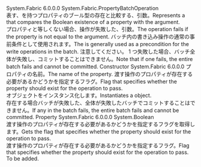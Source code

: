 <Type Name="CheckExistsPropertyOperation" FullName="System.Fabric.CheckExistsPropertyOperation">
  <TypeSignature Language="C#" Value="public sealed class CheckExistsPropertyOperation : System.Fabric.PropertyBatchOperation" />
  <TypeSignature Language="ILAsm" Value=".class public auto ansi sealed beforefieldinit CheckExistsPropertyOperation extends System.Fabric.PropertyBatchOperation" />
  <TypeSignature Language="DocId" Value="T:System.Fabric.CheckExistsPropertyOperation" />
  <TypeSignature Language="VB.NET" Value="Public NotInheritable Class CheckExistsPropertyOperation&#xA;Inherits PropertyBatchOperation" />
  <TypeSignature Language="F#" Value="type CheckExistsPropertyOperation = class&#xA;    inherit PropertyBatchOperation" />
  <AssemblyInfo>
    <AssemblyName>System.Fabric</AssemblyName>
    <AssemblyVersion>6.0.0.0</AssemblyVersion>
  </AssemblyInfo>
  <Base>
    <BaseTypeName>System.Fabric.PropertyBatchOperation</BaseTypeName>
  </Base>
  <Interfaces />
  <Docs>
    <summary>
      <para><span data-ttu-id="22024-101">表す、<see cref="T:System.Fabric.PropertyBatchOperation" />を持つプロパティのブール型の存在と比較する、<see cref="P:System.Fabric.CheckExistsPropertyOperation.ExistenceCheck" />引数。</span><span class="sxs-lookup"><span data-stu-id="22024-101">Represents a <see cref="T:System.Fabric.PropertyBatchOperation" /> that compares the Boolean existence of a property with the <see cref="P:System.Fabric.CheckExistsPropertyOperation.ExistenceCheck" /> argument.</span></span> </para>
    </summary>
    <remarks>
      <para><span data-ttu-id="22024-102"><see cref="T:System.Fabric.PropertyBatchOperation" />プロパティと等しくない場合、操作が失敗した、<see cref="P:System.Fabric.CheckExistsPropertyOperation.ExistenceCheck" />引数。</span><span class="sxs-lookup"><span data-stu-id="22024-102">The <see cref="T:System.Fabric.PropertyBatchOperation" /> operation fails if the property is not equal to the <see cref="P:System.Fabric.CheckExistsPropertyOperation.ExistenceCheck" /> argument.</span></span>
            <span data-ttu-id="22024-103"><see cref="T:System.Fabric.CheckExistsPropertyOperation" />バッチ内の書き込み操作の通常の事前条件として使用されます。</span><span class="sxs-lookup"><span data-stu-id="22024-103">The <see cref="T:System.Fabric.CheckExistsPropertyOperation" /> is generally used as a precondition for the write operations in the batch.</span></span> <span data-ttu-id="22024-104">注意してください。 1 つ<see cref="T:System.Fabric.PropertyBatchOperation" />失敗した場合、バッチ全体が失敗し、コミットすることはできません。</span><span class="sxs-lookup"><span data-stu-id="22024-104">Note that if one <see cref="T:System.Fabric.PropertyBatchOperation" /> fails, the entire batch fails and cannot be committed.</span></span></para>
    </remarks>
  </Docs>
  <Members>
    <Member MemberName=".ctor">
      <MemberSignature Language="C#" Value="public CheckExistsPropertyOperation (string propertyName, bool existenceCheck);" />
      <MemberSignature Language="ILAsm" Value=".method public hidebysig specialname rtspecialname instance void .ctor(string propertyName, bool existenceCheck) cil managed" />
      <MemberSignature Language="DocId" Value="M:System.Fabric.CheckExistsPropertyOperation.#ctor(System.String,System.Boolean)" />
      <MemberSignature Language="VB.NET" Value="Public Sub New (propertyName As String, existenceCheck As Boolean)" />
      <MemberSignature Language="F#" Value="new System.Fabric.CheckExistsPropertyOperation : string * bool -&gt; System.Fabric.CheckExistsPropertyOperation" Usage="new System.Fabric.CheckExistsPropertyOperation (propertyName, existenceCheck)" />
      <MemberType>Constructor</MemberType>
      <AssemblyInfo>
        <AssemblyName>System.Fabric</AssemblyName>
        <AssemblyVersion>6.0.0.0</AssemblyVersion>
      </AssemblyInfo>
      <Parameters>
        <Parameter Name="propertyName" Type="System.String" />
        <Parameter Name="existenceCheck" Type="System.Boolean" />
      </Parameters>
      <Docs>
        <param name="propertyName">
          <para><span data-ttu-id="22024-105">プロパティの名前。</span><span class="sxs-lookup"><span data-stu-id="22024-105">The name of the property.</span></span></para>
        </param>
        <param name="existenceCheck">
          <para><span data-ttu-id="22024-106">渡す操作のプロパティが存在する必要があるかどうかを指定するフラグ。</span><span class="sxs-lookup"><span data-stu-id="22024-106">Flag that specifies whether the property should exist for the operation to pass.</span></span></para>
        </param>
        <summary>
          <para><span data-ttu-id="22024-107"><see cref="T:System.Fabric.CheckExistsPropertyOperation" /> オブジェクトをインスタンス化します。</span><span class="sxs-lookup"><span data-stu-id="22024-107">Instantiates a <see cref="T:System.Fabric.CheckExistsPropertyOperation" /> object.</span></span> </para>
        </summary>
        <remarks>
          <para><span data-ttu-id="22024-108">存在する場合<see cref="T:System.Fabric.PropertyBatchOperation" />バッチが失敗した、全体が失敗したバッチでコミットすることはできません。</span><span class="sxs-lookup"><span data-stu-id="22024-108">If any <see cref="T:System.Fabric.PropertyBatchOperation" /> in the batch fails, the entire batch fails and cannot be committed.</span></span></para>
        </remarks>
      </Docs>
    </Member>
    <Member MemberName="ExistenceCheck">
      <MemberSignature Language="C#" Value="public bool ExistenceCheck { get; }" />
      <MemberSignature Language="ILAsm" Value=".property instance bool ExistenceCheck" />
      <MemberSignature Language="DocId" Value="P:System.Fabric.CheckExistsPropertyOperation.ExistenceCheck" />
      <MemberSignature Language="VB.NET" Value="Public ReadOnly Property ExistenceCheck As Boolean" />
      <MemberSignature Language="F#" Value="member this.ExistenceCheck : bool" Usage="System.Fabric.CheckExistsPropertyOperation.ExistenceCheck" />
      <MemberType>Property</MemberType>
      <AssemblyInfo>
        <AssemblyName>System.Fabric</AssemblyName>
        <AssemblyVersion>6.0.0.0</AssemblyVersion>
      </AssemblyInfo>
      <ReturnValue>
        <ReturnType>System.Boolean</ReturnType>
      </ReturnValue>
      <Docs>
        <summary>
          <para><span data-ttu-id="22024-109">渡す操作のプロパティが存在する必要があるかどうかを指定するフラグを取得します。</span><span class="sxs-lookup"><span data-stu-id="22024-109">Gets the flag that specifies whether the property should exist for the operation to pass.</span></span></para>
        </summary>
        <value>
          <para><span data-ttu-id="22024-110">渡す操作のプロパティが存在する必要があるかどうかを指定するフラグ。</span><span class="sxs-lookup"><span data-stu-id="22024-110">Flag that specifies whether the property should exist for the operation to pass.</span></span></para>
        </value>
        <remarks>To be added.</remarks>
      </Docs>
    </Member>
  </Members>
</Type>